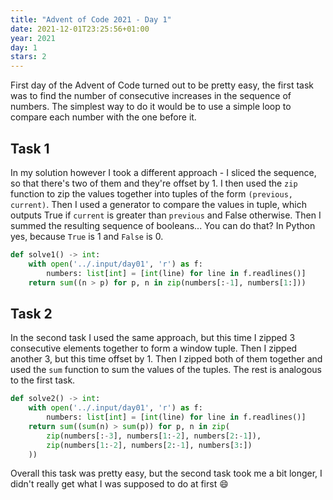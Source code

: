 ```yaml
---
title: "Advent of Code 2021 - Day 1"
date: 2021-12-01T23:25:56+01:00
year: 2021
day: 1
stars: 2
---
```


First day of the Advent of Code turned out to be pretty easy, the first task was to find the number of consecutive increases in the sequence of numbers. The simplest way to do it would be to use a simple loop to compare each number with the one before it.

## Task 1

In my solution however I took a different approach - I sliced the sequence, so that there's two of them and they're offset by 1. I then used the `zip` function to zip the values together into tuples of the form `(previous, current)`. Then I used a generator to compare the values in tuple, which outputs True if `current` is greater than `previous` and False otherwise. Then I summed the resulting sequence of booleans... You can do that? In Python yes, because `True` is 1 and `False` is 0.

```py
def solve1() -> int:
    with open('../.input/day01', 'r') as f:
        numbers: list[int] = [int(line) for line in f.readlines()]
    return sum((n > p) for p, n in zip(numbers[:-1], numbers[1:]))
```

## Task 2

In the second task I used the same approach, but this time I zipped 3 consecutive elements together to form a window tuple. Then I zipped another 3, but this time offset by 1. Then I zipped both of them together and used the `sum` function to sum the values of the tuples. The rest is analogous to the first task.

```py
def solve2() -> int:
    with open('../.input/day01', 'r') as f:
        numbers: list[int] = [int(line) for line in f.readlines()]
    return sum((sum(n) > sum(p)) for p, n in zip(
        zip(numbers[:-3], numbers[1:-2], numbers[2:-1]),
        zip(numbers[1:-2], numbers[2:-1], numbers[3:])
    ))
```

Overall this task was pretty easy, but the second task took me a bit longer, I didn't really get what I was supposed to do at first :smile: